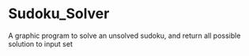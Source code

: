 # Sudoku_Solver
A graphic program to solve an unsolved sudoku, and return all possible solution to input set

